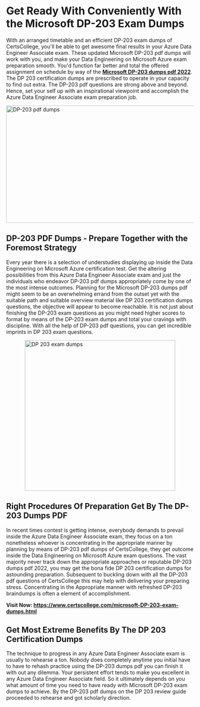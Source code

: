 <h1><strong>Get Ready With Conveniently With the Microsoft DP-203 Exam Dumps&nbsp;</strong></h1>
<p><span style="font-weight: 400;">With an arranged timetable and an efficient  DP-203 exam dumps of CertsCollege, you'll be able to get awesome final results in your Azure Data Engineer Associate exam. These updated Microsoft DP-203 pdf dumps will work with you, and make your Data Engineering on Microsoft Azure exam preparation smooth. You'd function far better and total the offered assignment on schedule by way of the <strong><a href="https://www.certscollege.com/microsoft-DP-203-exam-dumps.html">Microsoft DP-203 dumps pdf 2022</a></strong>. The DP 203 certification dumps are prescribed to operate in your capacity to find out extra. The  DP-203 pdf questions are strong above and beyond. Hence, set your self up with an inspirational viewpoint and accomplish the Azure Data Engineer Associate exam preparation job.&nbsp;</span></p>
<p><span style="font-weight: 400;"><img style="display: block; margin-left: auto; margin-right: auto;" src="https://i.ibb.co/CPDK3ps/Yellow-and-Blue-Initiative-Blog-Banner.png" alt="DP-203 pdf dumps" width="559" height="315" /></span></p>
<h2><strong>DP-203 PDF Dumps - Prepare Together with the Foremost Strategy</strong></h2>
<p><span style="font-weight: 400;">Every year there is a selection of understudies displaying up inside the Data Engineering on Microsoft Azure certification test. Get the altering possibilities from this Azure Data Engineer Associate exam and just the individuals who endeavor DP-203 pdf dumps appropriately come by one of the most intense outcomes. Planning for the Microsoft DP-203 dumps pdf might seem to be an overwhelming errand from the outset yet with the suitable path and suitable overview material like DP 203 certification dumps questions, the objective will appear to become reachable. It is not just about finishing the DP-203 exam questions as you might need higher scores to format by means of the DP-203 exam dumps and total your cravings with discipline. With all the help of DP-203 pdf questions, you can get incredible imprints in DP 203 exam questions.</span></p>
<p><span style="font-weight: 400;"><a href="https://tinyurl.com/4mpnv475"><img style="display: block; margin-left: auto; margin-right: auto;" src="https://i.ibb.co/9tMrhdY/Teacher-Appreciation-Invitation.png" alt="DP 203 exam dumps " width="404" height="404" /></a></span></p>
<h2><strong>Right Procedures Of Preparation Get By The DP-203 Dumps PDF</strong></h2>
<p><span style="font-weight: 400;">In recent times contest is getting intense, everybody demands to prevail inside the Azure Data Engineer Associate exam, they focus on a ton nonetheless whoever is concentrating in the appropriate manner by planning by means of DP-203 pdf dumps of CertsCollege, they get outcome inside the Data Engineering on Microsoft Azure exam questions. The vast majority never track down the appropriate approaches or reputable DP-203 dumps pdf 2022, you may get the bona fide DP 203 certification dumps for astounding preparation. Subsequent to buckling down with all the  DP-203 pdf questions of CertsCollege this may help with delivering your preparing stress. Concentrating in the Appropriate manner with refreshed DP-203 braindumps is often a element of accomplishment.</span></p>
<p><span style="font-weight: 400;"><strong>Visit Now: <a href="https://www.certscollege.com/microsoft-DP-203-exam-dumps.html">https://www.certscollege.com/microsoft-DP-203-exam-dumps.html</a></strong></span></p>
<h2><strong>Get Most Extreme Benefits By The DP 203 Certification Dumps</strong></h2>
<p><span style="font-weight: 400;">The technique to progress in any Azure Data Engineer Associate exam is usually to rehearse a ton. Nobody does completely anytime you initial have to have to rehash practice using the DP-203 dumps pdf you can finish it with out any dilemma. Your persistent effort tends to make you excellent in any Azure Data Engineer Associate field. So it ultimately depends on you what amount of time you need to have ready with Microsoft DP-203 exam dumps to achieve. By the DP-203 pdf dumps on the DP 203 review guide proceeded to rehearse and got scholarly direction.</span></p>
